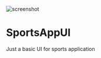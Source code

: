 ![screenshot](https://user-images.githubusercontent.com/53274606/157270232-709b0cac-1a47-4b16-b91b-c68e5c39edf9.JPG)
# SportsAppUI
Just a basic UI for sports application
